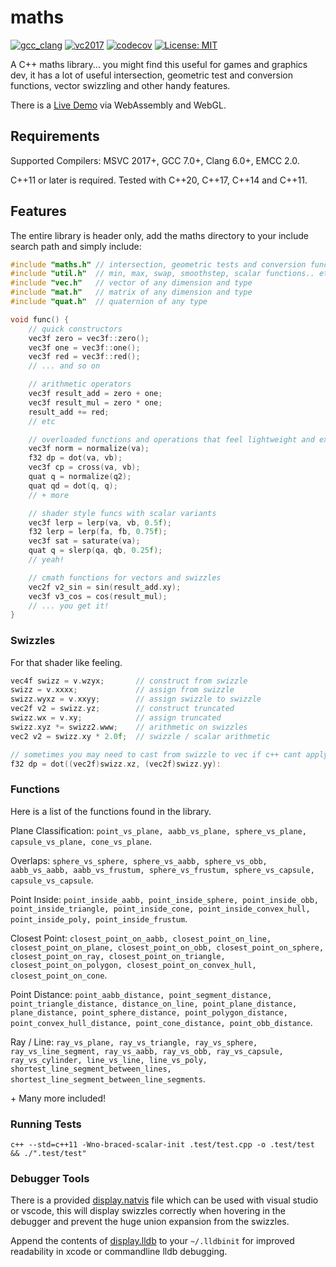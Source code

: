 
# maths  

[![gcc_clang](https://github.com/polymonster/maths/actions/workflows/test.yaml/badge.svg)](https://github.com/polymonster/maths/actions)
[![vc2017](https://ci.appveyor.com/api/projects/status/uny5ae4bf3kp2p0m?svg=true)](https://ci.appveyor.com/project/polymonster/maths)
[![codecov](https://codecov.io/gh/polymonster/maths/branch/master/graph/badge.svg)](https://codecov.io/gh/polymonster/maths) [![License: MIT](https://img.shields.io/badge/License-MIT-blue.svg)](https://opensource.org/licenses/MIT)

A C++ maths library... you might find this useful for games and graphics dev, it has a lot of useful intersection, geometric test and conversion functions, vector swizzling and other handy features.  

There is a [Live Demo](https://www.polymonster.co.uk/pmtech/examples/maths_functions.html) via WebAssembly and WebGL.

## Requirements

Supported Compilers: MSVC 2017+, GCC 7.0+, Clang 6.0+, EMCC 2.0.

C++11 or later is required. Tested with C++20, C++17, C++14 and C++11.  

## Features

The entire library is header only, add the maths directory to your include search path and simply include:

```c++
#include "maths.h" // intersection, geometric tests and conversion functions
#include "util.h"  // min, max, swap, smoothstep, scalar functions.. etc
#include "vec.h"   // vector of any dimension and type
#include "mat.h"   // matrix of any dimension and type
#include "quat.h"  // quaternion of any type

void func() {
    // quick constructors
    vec3f zero = vec3f::zero();
    vec3f one = vec3f::one();
    vec3f red = vec3f::red();
    // ... and so on

    // arithmetic operators
    vec3f result_add = zero + one;
    vec3f result_mul = zero * one;
    result_add += red;
    // etc

    // overloaded functions and operations that feel lightweight and expressive
    vec3f norm = normalize(va);
    f32 dp = dot(va, vb);
    vec3f cp = cross(va, vb);
    quat q = normalize(q2);
    quat qd = dot(q, q);
    // + more

    // shader style funcs with scalar variants
    vec3f lerp = lerp(va, vb, 0.5f);
    f32 lerp = lerp(fa, fb, 0.75f);
    vec3f sat = saturate(va);
    quat q = slerp(qa, qb, 0.25f);
    // yeah!

    // cmath functions for vectors and swizzles
    vec2f v2_sin = sin(result_add.xy);
    vec3f v3_cos = cos(result_mul);
    // ... you get it!
}
```  

### Swizzles

For that shader like feeling.

```c++
vec4f swizz = v.wzyx;       // construct from swizzle
swizz = v.xxxx;             // assign from swizzle
swizz.wyxz = v.xxyy;        // assign swizzle to swizzle
vec2f v2 = swizz.yz;        // construct truncated
swizz.wx = v.xy;            // assign truncated
swizz.xyz *= swizz2.www;    // arithmetic on swizzles
vec2 v2 = swizz.xy * 2.0f;  // swizzle / scalar arithmetic

// sometimes you may need to cast from swizzle to vec if c++ cant apply implicit casts
f32 dp = dot((vec2f)swizz.xz, (vec2f)swizz.yy):
```

### Functions

Here is a list of the functions found in the library.

Plane Classification: `point_vs_plane, aabb_vs_plane, sphere_vs_plane, capsule_vs_plane, cone_vs_plane`.  

Overlaps: `sphere_vs_sphere, sphere_vs_aabb, sphere_vs_obb, aabb_vs_aabb, aabb_vs_frustum, sphere_vs_frustum, sphere_vs_capsule, capsule_vs_capsule`.  

Point Inside: `point_inside_aabb, point_inside_sphere, point_inside_obb, point_inside_triangle, point_inside_cone, point_inside_convex_hull, point_inside_poly, point_inside_frustum`.  

Closest Point: `closest_point_on_aabb, closest_point_on_line, closest_point_on_plane, closest_point_on_obb, closest_point_on_sphere, closest_point_on_ray, closest_point_on_triangle, closest_point_on_polygon, closest_point_on_convex_hull, closest_point_on_cone`.  

Point Distance: `point_aabb_distance, point_segment_distance, point_triangle_distance, distance_on_line, point_plane_distance, plane_distance, point_sphere_distance, point_polygon_distance, point_convex_hull_distance, point_cone_distance, point_obb_distance`.  

Ray / Line: `ray_vs_plane, ray_vs_triangle, ray_vs_sphere, ray_vs_line_segment, ray_vs_aabb, ray_vs_obb, ray_vs_capsule, ray_vs_cylinder, line_vs_line, line_vs_poly, shortest_line_segment_between_lines, shortest_line_segment_between_line_segments`.  

\+ Many more included!

### Running Tests

```shell
c++ --std=c++11 -Wno-braced-scalar-init .test/test.cpp -o .test/test && ./".test/test"
```

### Debugger Tools

There is a provided [display.natvis](https://github.com/polymonster/maths/blob/master/display.natvis) file which can be used with visual studio or vscode, this will display swizzles correctly when hovering in the debugger and prevent the huge union expansion from the swizzles.

Append the contents of [display.lldb](https://github.com/polymonster/maths/blob/master/display.lldb) to your `~/.lldbinit` for improved readability in xcode or commandline lldb debugging.  
